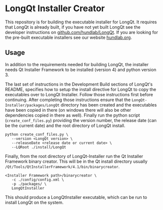 # LongQt Installer Creator

This repository is for building the executable installer for LongQt. It requires that
LongQt is already built, if you have not yet built LongQt see the developer instructions
on [github.com/hundlab/LongQt](https://github.com/hundlab/LongQt). If you are looking
for the pre-built executable installers see our website [hundlab.org](http://hundlab.org/).

## Usage

In addition to the requirements needed for building LongQt, the installer needs
Qt Installer Framework to be installed (version 4) and python version 3.

The last set of instructions in the Development Build sections of LongQt's README, specifies
how to setup the install directive for LongQt to copy the executables over to LongQt Installer.
Follow those instructions first before continuing. After completing those instructions
ensure that the `LongQt-Installer/packages/LongQt` directory has been created and
the executables have been copied in there (on windows there will also be other dependencies
copied in there as well). Finally run the python script (`create_conf_files.py`)
providing the version number,
the release date (can be the current date) and the root directory of LongQt install.

```
python create_conf_files.py \
   --version <LongQt version> \
   --releaseDate <release date or current date> \
   --LQRoot ./install/LongQt
```

Finally, from the root directory of LongQt-Installer run the Qt Installer Framework binary
creator. This will be in the Qt install
directory usually `/Qt/Tools/QtInstallerFramework/4.1/bin/binarycreator`.

```
<Installer Framework path>/binarycreator \
   -c ./config/config.xml \
   -p ./packages/ \
   LongQtInstaller
```

This should produce a LongQtInstaller executable, which can be run to install LongQt on
the system.


